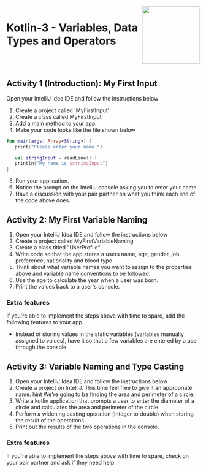 
<img align="right" width="150" height="150" src="https://media-exp1.licdn.com/dms/image/C4E0BAQF7BYCCZt5epw/company-logo_200_200/0?e=2159024400&v=beta&t=qUAFP9bUgBEEXGVQYpUXW1J_OiP8e0r4rFBpqp8OrxA">

# Kotlin-3 - Variables, Data Types and Operators

 <br/>
 <br/>
 
 
 ## Activity 1 (Introduction): My First Input
 
 Open your IntelliJ Idea IDE and follow the instructions below
 1. Create a project called 'MyFirstInput'
 2. Create a class called MyFirstInput
 3. Add a main method to your app.
 4. Make your code looks like the file shown below


 ```kotlin
fun main(args: Array<String>) {
    print("Please enter your name ")

    val stringInput = readLine()!!
    println("My name is $stringInput")
}
 ```
5. Run your application.
6. Notice the prompt on the IntelliJ console asking you to enter your name.
7. Have a discussion with your pair partner on what you think each line of the code above does.


## Activity 2: My First Variable Naming

1. Open your IntelliJ Idea IDE and follow the instructions below
2. Create a project called MyFirstVariableNaming
3. Create a class titled "UserProfile"
4. Write code so that the app stores a users name, age, gender, job preference, nationality and blood type
5. Think about what variable names you want to assign to the properties above and variable name conventions to be followed.
6. Use the age to calculate the year when a user was born.
7. Print the values back to a user's console.

### Extra features

If you're able to implement the steps above with time to spare, add the following features to your app.

* Instead of storing values in the static variables (variables manually assigned to values), have it so that a few variables are entered by a user through the console.
## Activity 3: Variable Naming and Type Casting

1. Open your IntelliJ Idea IDE and follow the instructions below
2. Create a project on IntelliJ. This time feel free to give it an appropriate name. hint We're going to be finding the area and perimeter of a circle.
3. Write a kotlin application that prompts a user to enter the diameter of a circle and calculates the area and perimeter of the circle.
4. Perform a widening casting operation (integer to double) when storing the result of the operations.
5. Print out the results of the two operations in the console.

### Extra features

If you're able to implement the steps above with time to spare, check on your pair partner and ask if they need help.



 